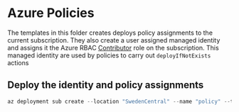 # Azure Policies

The templates in this folder creates deploys policy assignments to the current subscription.
They also create a user assigned managed identity and assigns it the Azure RBAC [Contributor](https://learn.microsoft.com/en-us/azure/role-based-access-control/built-in-roles) role on the subscription. This managed identity are used by policies to carry out `deployIfNotExists` actions

## Deploy the identity and policy assignments

```powershell
az deployment sub create --location "SwedenCentral" --name "policy" --template-file main.bicep --parameters @main.parameters.json enableBackupPolicy='true'
```
